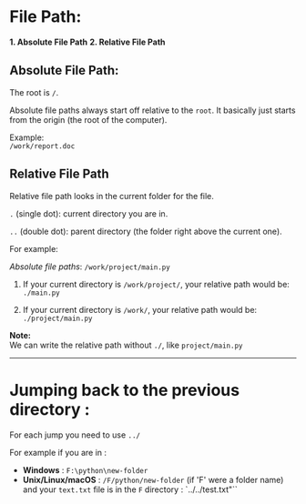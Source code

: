 # File Path:

**1. Absolute File Path**
**2. Relative File Path**


## Absolute File Path:
The root is `/`. <br>

Absolute file paths always start off relative to the `root`. It basically just starts from the origin (the root of the computer).

Example: <br>
`/work/report.doc`

## Relative File Path
Relative file path looks in the current folder for the file. <br>

`.` (single dot): current directory you are in.

`..` (double dot): parent directory (the folder right above the current one).


For example:<br>

*Absolute file paths*:
`/work/project/main.py`

1. If your current directory is `/work/project/`, your relative path would be:
   `./main.py`

2. If your current directory is `/work/`, your relative path would be:
   `./project/main.py`

**Note:**<br>
We can write the relative path without `./`, like `project/main.py`


---------------

# Jumping back to the previous directory :

For each jump you need to use `../` <br>

For example if you are in :
* **Windows** : `F:\python\new-folder`
* **Unix/Linux/macOS** : `/F/python/new-folder` (if 'F' were a folder name)
and your `text.txt` file is in the `F` directory :
`../../test.txt"``
